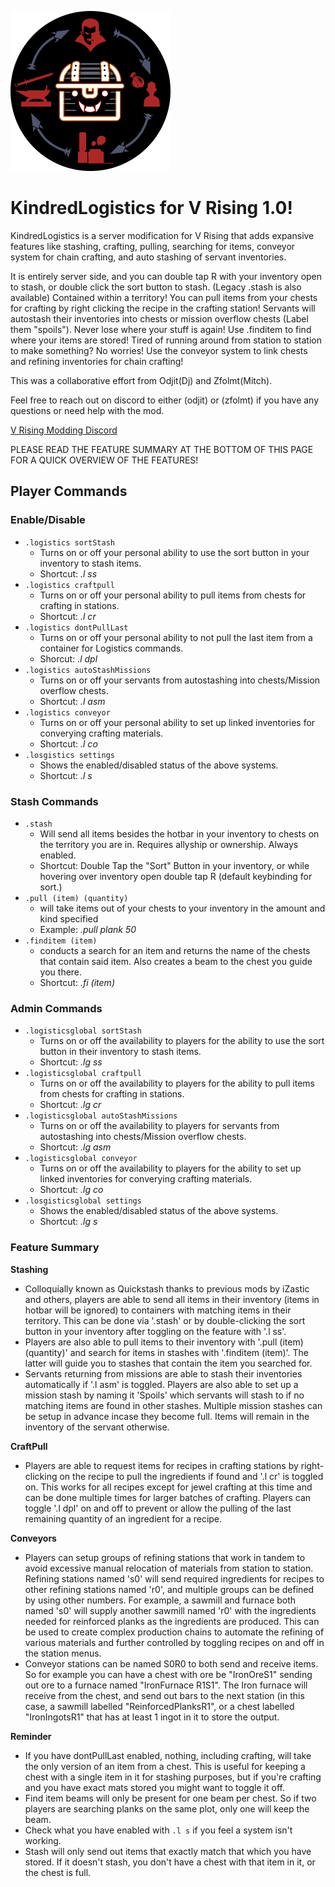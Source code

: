 ![](logo.png)
# KindredLogistics for V Rising 1.0!
KindredLogistics is a server modification for V Rising that adds expansive features like stashing, crafting, pulling, searching for items, conveyor system for chain crafting, and auto stashing of servant inventories.

It is entirely server side, and you can double tap R with your inventory open to stash, or double click the sort button to stash. (Legacy .stash is also available) Contained within a territory!
You can pull items from your chests for crafting by right clicking the recipe in the crafting station!
Servants will autostash their inventories into chests or mission overflow chests (Label them "spoils").
Never lose where your stuff is again! Use .finditem to find where your items are stored!
Tired of running around from station to station to make something? No worries! Use the conveyor system to link chests and refining inventories for chain crafting!


This was a collaborative effort from Odjit(Dj) and Zfolmt(Mitch). 

Feel free to reach out on discord to either (odjit) or (zfolmt) if you have any questions or need help with the mod.

[V Rising Modding Discord](https://vrisingmods.com/discord)

PLEASE READ THE FEATURE SUMMARY AT THE BOTTOM OF THIS PAGE FOR A QUICK OVERVIEW OF THE FEATURES!

## Player Commands
### Enable/Disable
- `.logistics sortStash`
  - Turns on or off your personal ability to use the sort button in your inventory to stash items.
  - Shortcut: *.l ss*
- `.logistics craftpull `
  - Turns on or off your personal ability to pull items from chests for crafting in stations.
  - Shortcut: *.l cr*
- `.logistics dontPullLast`
  - Turns on or off your personal ability to not pull the last item from a container for Logistics commands.
  - Shorcut: *.l dpl*
- `.logistics autoStashMissions`
  - Turns on or off your servants from autostashing into chests/Mission overflow chests.
  - Shortcut: *.l asm*
- `.logistics conveyor`
  - Turns on or off your personal ability to set up linked inventories for converying crafting materials.
  - Shortcut: *.l co*
- `.losgistics settings`
  - Shows the enabled/disabled status of the above systems.
  - Shortcut: *.l s*


### Stash Commands

- `.stash`
  - Will send all items besides the hotbar in your inventory to chests on the territory you are in. Requires allyship or ownership. Always enabled.
  - Shortcut: Double Tap the "Sort" Button in your inventory, or while hovering over inventory open double tap R (default keybinding for sort.)
- `.pull (item) (quantity)`
  - will take items out of your chests to your inventory in the amount and kind specified
  - Example: *.pull plank 50*
- `.finditem (item)`
  - conducts a search for an item and returns the name of the chests that contain said item. Also creates a beam to the chest you guide you there.
  - Shortcut: *.fi (item)*



### Admin Commands
- `.logisticsglobal sortStash`
  - Turns on or off the availability to players for the ability to use the sort button in their inventory to stash items.
  - Shortcut: *.lg ss*
- `.logisticsglobal craftpull `
  - Turns on or off the availability to players for the ability to pull items from chests for crafting in stations.
  - Shortcut: *.lg cr*
- `.logisticsglobal autoStashMissions`
  - Turns on or off the availability to players for servants from autostashing into chests/Mission overflow chests.
  - Shortcut: *.lg asm*
- `.logisticsglobal conveyor`
  - Turns on or off the availability to players for the ability to set up linked inventories for converying crafting materials.
  - Shortcut: *.lg co*
- `.losgisticsglobal settings`
  - Shows the enabled/disabled status of the above systems.
  - Shortcut: *.lg s*



 ### Feature Summary
 
**Stashing**
  - Colloquially known as Quickstash thanks to previous mods by iZastic and others, players are able to send all items in their inventory (items in hotbar will be ignored) to containers with matching items in their territory. This can be done via '.stash' or by double-clicking the sort button in your inventory after toggling on the feature with '.l ss'.
  - Players are also able to pull items to their inventory with '.pull (item) (quantity)' and search for items in stashes with '.finditem (item)'. The latter will guide you to stashes that contain the item you searched for.
  - Servants returning from missions are able to stash their inventories automatically if '.l asm' is toggled. Players are also able to set up a mission stash by naming it 'Spoils' which servants will stash to if no matching items are found in other stashes. Multiple mission stashes can be setup in advance incase they become full. Items will remain in the inventory of the servant otherwise.

**CraftPull**
  - Players are able to request items for recipes in crafting stations by right-clicking on the recipe to pull the ingredients if found and '.l cr' is toggled on. This works for all recipes except for jewel crafting at this time and can be done multiple times for larger batches of crafting. Players can toggle '.l dpl' on and off to prevent or allow the pulling of the last remaining quantity of an ingredient for a recipe.

**Conveyors**
  - Players can setup groups of refining stations that work in tandem to avoid excessive manual relocation of materials from station to station. Refining stations named 's0' will send required ingredients for recipes to other refining stations named 'r0', and multiple groups can be defined by using other numbers. For example, a sawmill and furnace both named 's0' will supply another sawmill named 'r0' with the ingredients needed for reinforced planks as the ingredients are produced. This can be used to create complex production chains to automate the refining of various materials and further controlled by toggling recipes on and off in the station menus.
  - Conveyor stations can be named S0R0 to both send and receive items. So for example you can have a chest with ore be "IronOreS1" sending out ore to a furnace named "IronFurnace R1S1". The Iron furnace will receive from the chest, and send out bars to the next station (in this case, a sawmill labelled "ReinforcedPlanksR1", or a chest labelled "IronIngotsR1" that has at least 1 ingot in it to store the output.

**Reminder**
  - If you have dontPullLast enabled, nothing, including crafting, will take the only version of an item from a chest. This is useful for keeping a chest with a single item in it for stashing purposes, but if you're crafting and you have exact mats stored you might want to toggle it off.
  - Find item beams will only be present for one beam per chest. So if two players are searching planks on the same plot, only one will keep the beam.
  - Check what you have enabled with `.l s` if you feel a system isn't working.
  - Stash will only send out items that exactly match that which you have stored. If it doesn't stash, you don't have a chest with that item in it, or the chest is full.
    
 

